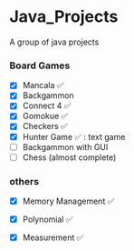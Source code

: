 # Java_Projects
A group of java projects

### Board Games
- [x] Mancala :white_check_mark:
- [x] Backgammon
- [x] Connect 4 :white_check_mark:
- [x] Gomokue :white_check_mark:
- [x] Checkers :white_check_mark:
- [x] Hunter Game :white_check_mark: : text game
- [ ] Backgammon with GUI
- [ ] Chess (almost complete)
### others
- [x] Memory Management :white_check_mark:
- [x] Polynomial :white_check_mark:
- [x] Measurement :white_check_mark:

